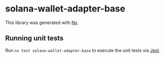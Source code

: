 # solana-wallet-adapter-base

This library was generated with [Nx](https://nx.dev).

## Running unit tests

Run `nx test solana-wallet-adapter-base` to execute the unit tests via [Jest](https://jestjs.io).
